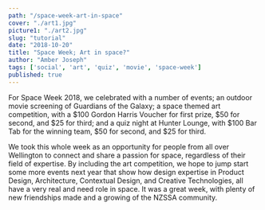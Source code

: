 ```yaml
---
path: "/space-week-art-in-space"
cover: "./art1.jpg"
picture1: "./art2.jpg"
slug: "tutorial"
date: "2018-10-20"
title: "Space Week; Art in space?"
author: "Amber Joseph"
tags: ['social', 'art', 'quiz', 'movie', 'space-week']
published: true
---
```


For Space Week 2018, we celebrated with a number of events; an outdoor movie screening of Guardians of the Galaxy; a space themed art competition, with a $100 Gordon Harris Voucher for first prize, $50 for second, and $25 for third; and 
a quiz night at Hunter Lounge, with $100 Bar Tab for the winning team, $50 for second, and $25 for third. 

We took this whole week as an opportunity for people from all over Wellington to connect and share a passion for space, regardless of their field of expertise. 
By including the art competition, we hope to jump start some more events next year that show how design expertise in Product Design, Architecture, Contextual Design, and Creative Technologies, all
have a very real and need role in space. It was a great week, with plenty of new friendships made and a growing of the NZSSA community.  



